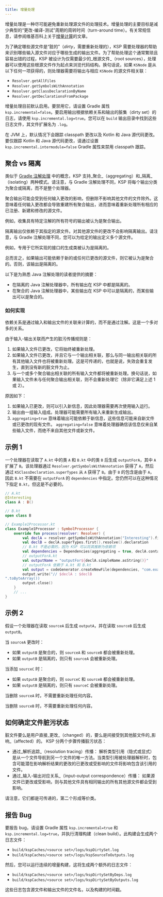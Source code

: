 ```yaml
---
title: 增量处理
---
```

增量处理是一种尽可能避免重新处理源文件的处理技术。增量处理的主要目标是减少典型的“更改-编译-测试”周期的周转时间（turn-around time）。有关常规信息，请参阅维基百科上关于[增量计算](https://en.wikipedia.org/wiki/Incremental_computing)的文章。

为了确定哪些源文件是“脏的”（_dirty_，需要重新处理的），KSP 需要处理器的帮助来识别哪些输入源文件对应于哪些生成的输出文件。为了帮助处理这个通常繁琐且容易出错的过程，KSP 被设计为仅需要最少的_根源文件_（root sources），处理器可以使用这些根源文件作为起点来浏览代码结构。换句话说，如果 `KSNode` 是从以下任何一项获得的，则处理器需要将输出与相应 `KSNode` 的源文件相关联：
* `Resolver.getAllFiles`
* `Resolver.getSymbolsWithAnnotation`
* `Resolver.getClassDeclarationByName`
* `Resolver.getDeclarationsFromPackage`

增量处理目前默认启用。要禁用它，请设置 Gradle 属性 `ksp.incremental=false`。要启用输出根据依赖关系和输出的脏集（dirty set）的日志，请使用 `ksp.incremental.log=true`。您可以在 `build` 输出目录中找到这些日志文件，其文件扩展名为 `.log`。

在 JVM 上，默认情况下会跟踪 classpath 更改以及 Kotlin 和 Java 源代码更改。要仅跟踪 Kotlin 和 Java 源代码更改，请通过设置 `ksp.incremental.intermodule=false` Gradle 属性来禁用 classpath 跟踪。

## 聚合 vs 隔离

类似于 [Gradle 注解处理](https://docs.gradle.org/current/userguide/java_plugin.html#sec:incremental_annotation_processing) 中的概念，KSP 支持_聚合_（aggregating）和_隔离_（isolating）两种模式。请注意，与 Gradle 注解处理不同，KSP 将每个输出分类为聚合或隔离，而不是整个处理器。

聚合输出可能会受到任何输入更改的影响，但删除不影响其他文件的文件除外。这意味着任何输入更改都会导致重建所有聚合输出，进而意味着重新处理所有相应的已注册、新建和修改的源文件。

例如，收集具有特定注解的所有符号的输出被认为是聚合输出。

隔离输出仅依赖于其指定的源文件。对其他源文件的更改不会影响隔离输出。请注意，与 Gradle 注解处理不同，您可以为给定的输出定义多个源文件。

例如，专用于它所实现的接口的生成类被认为是隔离的。

总而言之，如果输出可能依赖于新的或任何已更改的源文件，则它被认为是聚合的。否则，该输出是隔离的。

以下是为熟悉 Java 注解处理的读者提供的摘要：
* 在隔离的 Java 注解处理器中，所有输出在 KSP 中都是隔离的。
* 在聚合的 Java 注解处理器中，某些输出在 KSP 中可以是隔离的，而某些输出可以是聚合的。

### 如何实现

依赖关系是通过输入和输出文件的关联来计算的，而不是通过注解。这是一个多对多的关系。

由于输入-输出关联而产生的脏污传播规则是：
1. 如果输入文件已更改，它将始终被重新处理。
2. 如果输入文件已更改，并且它与一个输出相关联，那么与同一输出相关联的所有其他输入文件也将被重新处理。这是可传递的，也就是说，失效会重复发生，直到没有新的脏文件为止。
3. 与一个或多个聚合输出相关联的所有输入文件都将被重新处理。换句话说，如果输入文件未与任何聚合输出相关联，则不会重新处理它（除非它满足上述 1 或 2）。

原因如下：
1. 如果输入已更改，则可以引入新信息，因此处理器需要再次使用输入运行。
2. 输出由一组输入组成。处理器可能需要所有输入来重新生成输出。
3. `aggregating=true` 意味着输出可能依赖于新信息，这些信息可能来自新文件或已更改的现有文件。
   `aggregating=false` 意味着处理器确信该信息仅来自某些输入文件，而绝不来自其他文件或新文件。

## 示例 1

一个处理器在读取了 `A.kt` 中的类 `A` 和 `B.kt` 中的类 `B` 后生成 `outputForA`，其中 `A` 扩展了 `B`。该处理器通过 `Resolver.getSymbolsWithAnnotation` 获得了 `A`，然后通过 `KSClassDeclaration.superTypes` 从 `A` 获得了 `B`。由于 `B` 的包含是由于 `A`，因此 `B.kt` 不需要在 `outputForA` 的 `dependencies` 中指定。您仍然可以在这种情况下指定 `B.kt`，但这是不必要的。

```kotlin
// A.kt
@Interesting
class A : B()

// B.kt
open class B

// Example1Processor.kt
class Example1Processor : SymbolProcessor {
    override fun process(resolver: Resolver) {
        val declA = resolver.getSymbolsWithAnnotation("Interesting").first() as KSClassDeclaration
        val declB = declA.superTypes.first().resolve().declaration
        // B.kt 不是必需的，因为 KSP 可以将其推断为依赖项
        val dependencies = Dependencies(aggregating = true, declA.containingFile!!)
        // outputForA.kt
        val outputName = "outputFor${declA.simpleName.asString()}"
        // outputForA 依赖于 A.kt 和 B.kt
        val output = codeGenerator.createNewFile(dependencies, "com.example", outputName, "kt")
        output.write("// $declA : $declB
".toByteArray())
        output.close()
    }
    // ...
}
```

## 示例 2

假设一个处理器在读取 `sourceA` 后生成 `outputA`，并在读取 `sourceB` 后生成 `outputB`。

当 `sourceA` 更改时：
* 如果 `outputB` 是聚合的，则 `sourceA` 和 `sourceB` 都会被重新处理。
* 如果 `outputB` 是隔离的，则只有 `sourceA` 会被重新处理。

当添加 `sourceC` 时：
* 如果 `outputB` 是聚合的，则 `sourceC` 和 `sourceB` 都会被重新处理。
* 如果 `outputB` 是隔离的，则只有 `sourceC` 会被重新处理。

当删除 `sourceA` 时，不需要重新处理任何内容。

当删除 `sourceB` 时，不需要重新处理任何内容。

## 如何确定文件脏污状态

脏文件要么是用户直接_更改_（changed）的，要么是间接受到其他脏文件的_影响_（affected）的。 KSP 分两个步骤传播脏污状态：
* 通过_解析追踪_（resolution tracing）传播：
  解析类型引用（隐式或显式）是从一个文件导航到另一个文件的唯一方法。当类型引用被处理器解析时，包含可能潜在影响解析结果的更改的已更改或受影响的文件将影响包含该引用的文件。
* 通过_输入-输出对应关系_（input-output correspondence）传播：
  如果源文件已更改或受影响，则与其他文件具有相同输出的所有其他源文件都会受到影响。

请注意，它们都是可传递的，第二个形成等价类。

## 报告 Bug

要报告 bug，请设置 Gradle 属性 `ksp.incremental=true` 和 `ksp.incremental.log=true`，并执行清理构建（clean build）。此构建会生成两个日志文件：

* `build/kspCaches/<source set>/logs/kspDirtySet.log`
* `build/kspCaches/<source set>/logs/kspSourceToOutputs.log`

然后，您可以运行连续的增量构建，这将生成两个额外的日志文件：

* `build/kspCaches/<source set>/logs/kspDirtySetByDeps.log`
* `build/kspCaches/<source set>/logs/kspDirtySetByOutputs.log`

这些日志包含源文件和输出文件的文件名，以及构建的时间戳。